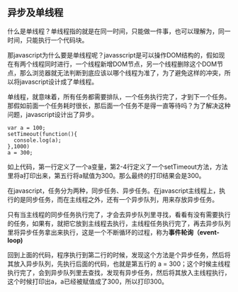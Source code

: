 ## 异步及单线程

什么是单线程？单线程指的就是在同一时间，只能做一件事，也可以理解为，同一时间，只能执行一个代码块。

那javascript为什么要是单线程呢？javasscript是可以操作DOM结构的，假如现在有两个线程同时进行，一个线程新增DOM节点，另一个线程删除这个DOM节点，那么浏览器就无法判断到底应该以哪个线程为准了，为了避免这样的冲突，所以将javascript设计成了单线程。

单线程，就意味着，所有任务都需要排队，一个任务执行完了，才到下一个任务。那假如前面一个任务耗时很长，那后面一个任务不是得一直等待吗？为了解决这种问题，javascript设计出了异步。

	var a = 100;
	setTimeout(function(){
	  console.log(a);
	},1000)
	a = 300;

如上代码，第一行定义了一个a变量，第2-4行定义了一个setTimeout方法，方法里将a打印出来，第五行将a赋值为300。那么最终的打印结果会是300。

在javascript，任务分为两种，同步任务、异步任务。在javascript主线程上，执行的是同步任务，而在主线程之外，还有一个异步队列，用来存放异步任务。

只有当主线程的同步任务执行完了，才会去异步队列里寻找，看看有没有需要执行的任务，如果有，就把它放到主线程去执行，主线程任务执行完了，再去异步队列里将异步任务拿出来执行，这是一个不断循环的过程，称为**事件轮询（event-loop)**

回到上面的代码，程序执行到第二行的时候，发现这个方法是个异步任务，然后将其放入异步队列，先执行后面的代码，也就是第五行的 a = 300；这个时候主线程执行完了，会到异步队列里去查找，发现有异步任务，然后将其放入主线程执行，这个时候打印出a，a已经被赋值成了300，所以打印300。
